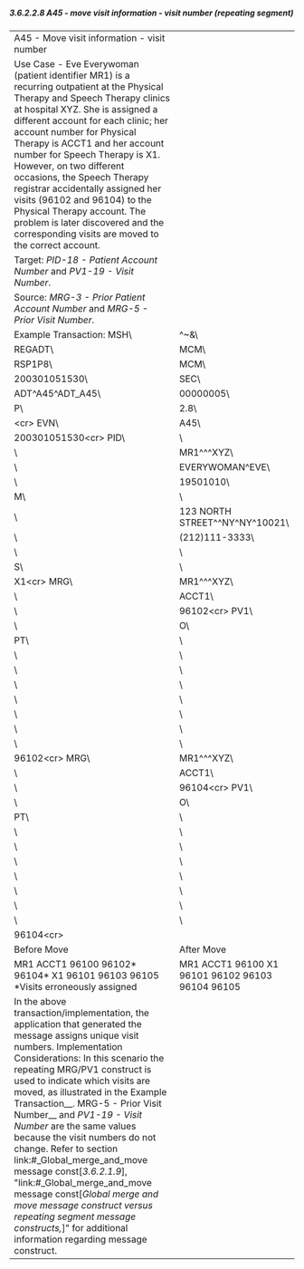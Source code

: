 ##### 3.6.2.2.8 A45 - move visit information - visit number (repeating segment)

|     |     |
| --- | --- |
| A45 - Move visit information - visit number |  |
| Use Case - Eve Everywoman (patient identifier MR1) is a recurring outpatient at the Physical Therapy and Speech Therapy clinics at hospital XYZ. She is assigned a different account for each clinic; her account number for Physical Therapy is ACCT1 and her account number for Speech Therapy is X1. However, on two different occasions, the Speech Therapy registrar accidentally assigned her visits (96102 and 96104) to the Physical Therapy account. The problem is later discovered and the corresponding visits are moved to the correct account. |  |
| Target: _PID-18 - Patient Account Number_ and _PV1-19 - Visit Number_. |  |
| Source: _MRG-3 - Prior Patient Account Number_ and _MRG-5 - Prior Visit Number_. |  |
| Example Transaction: MSH\ | ^~\&\ |
| REGADT\ | MCM\ |
| RSP1P8\ | MCM\ |
| 200301051530\ | SEC\ |
| ADT^A45^ADT_A45\ | 00000005\ |
| P\ | 2.8\ |
| &lt;cr> EVN\ | A45\ |
| 200301051530&lt;cr> PID\ | \ |
| \ | MR1^^^XYZ\ |
| \ | EVERYWOMAN^EVE\ |
| \ | 19501010\ |
| M\ | \ |
| \ | 123 NORTH STREET^^NY^NY^10021\ |
| \ | (212)111-3333\ |
| \ | \ |
| S\ | \ |
| X1&lt;cr> MRG\ | MR1^^^XYZ\ |
| \ | ACCT1\ |
| \ | 96102&lt;cr> PV1\ |
| \ | O\ |
| PT\ | \ |
| \ | \ |
| \ | \ |
| \ | \ |
| \ | \ |
| \ | \ |
| \ | \ |
| \ | \ |
| 96102&lt;cr> MRG\ | MR1^^^XYZ\ |
| \ | ACCT1\ |
| \ | 96104&lt;cr> PV1\ |
| \ | O\ |
| PT\ | \ |
| \ | \ |
| \ | \ |
| \ | \ |
| \ | \ |
| \ | \ |
| \ | \ |
| \ | \ |
| 96104&lt;cr> |  |
| Before Move | After Move |
| MR1 ACCT1 96100 96102* 96104* X1 96101 96103 96105 *Visits erroneously assigned | MR1 ACCT1 96100 X1 96101 96102 96103 96104 96105 |
| In the above transaction/implementation, the application that generated the message assigns unique visit numbers. Implementation Considerations: In this scenario the repeating MRG/PV1 construct is used to indicate which visits are moved, as illustrated in the Example Transaction__. MRG-5 - Prior Visit Number__ and _PV1-19 - Visit Number_ are the same values because the visit numbers do not change. Refer to section link:#_Global_merge_and_move message const[_3.6.2.1.9_], "link:#_Global_merge_and_move message const[_Global merge and move message construct versus repeating segment message constructs&#44;_]" for additional information regarding message construct. |  |
